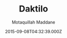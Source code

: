 ---
title: Daktilo
github: 'https://github.com/kronik3r/daktilo'
demo: 'https://daktilo.github.io/'
author: Motaquillah Maddane
ssg:
  - Jekyll
cms:
  - No Cms
date: 2015-09-08T04:32:39.000Z
github_branch: master
description: A Jekyll theme with a minimal design inspired by typewriters.
stale: true
---